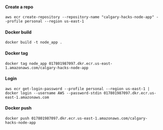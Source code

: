 #### Create a repo
```
aws ecr create-repository --repository-name "calgary-hacks-node-app" --profile personal --region us-east-1
```

#### Docker build
```
docker build -t node_app .
```

#### Docker tag
```
docker tag node_app 017801987097.dkr.ecr.us-east-1.amazonaws.com/calgary-hacks-node-app
```

#### Login
```
aws ecr get-login-password --profile personal --region us-east-1 | docker login --username AWS --password-stdin 017801987097.dkr.ecr.us-east-1.amazonaws.com 
```

#### Docker push
```
docker push 017801987097.dkr.ecr.us-east-1.amazonaws.com/calgary-hacks-node-app
```
